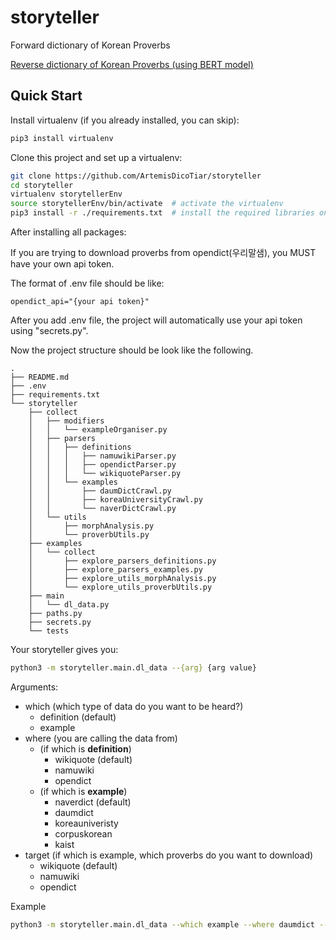 # storyteller
Forward dictionary of Korean Proverbs

[Reverse dictionary of Korean Proverbs (using BERT model)](https://github.com/eubinecto/wisdomify)

## Quick Start

Install virtualenv (if you already installed, you can skip):
~~~bash
pip3 install virtualenv
~~~

Clone this project and set up a virtualenv:
~~~bash
git clone https://github.com/ArtemisDicoTiar/storyteller
cd storyteller
virtualenv storytellerEnv
source storytellerEnv/bin/activate  # activate the virtualenv
pip3 install -r ./requirements.txt  # install the required libraries onto the virtualenv
~~~

After installing all packages: 

If you are trying to download proverbs from opendict(우리말샘), you MUST have your own api token.

The format of .env file should be like:

~~~.env
opendict_api="{your api token}"
~~~

After you add .env file, the project will automatically use your api token using "secrets.py".

Now the project structure should be look like the following.

~~~
.
├── README.md
├── .env
├── requirements.txt
└── storyteller
    ├── collect
    │   ├── modifiers
    │   │   └── exampleOrganiser.py
    │   ├── parsers
    │   │   ├── definitions
    │   │   │   ├── namuwikiParser.py
    │   │   │   ├── opendictParser.py
    │   │   │   └── wikiquoteParser.py
    │   │   └── examples
    │   │       ├── daumDictCrawl.py
    │   │       ├── koreaUniversityCrawl.py
    │   │       └── naverDictCrawl.py
    │   └── utils
    │       ├── morphAnalysis.py
    │       └── proverbUtils.py
    ├── examples
    │   └── collect
    │       ├── explore_parsers_definitions.py
    │       ├── explore_parsers_examples.py
    │       ├── explore_utils_morphAnalysis.py
    │       └── explore_utils_proverbUtils.py
    ├── main
    │   └── dl_data.py
    ├── paths.py
    ├── secrets.py
    └── tests
~~~
Your storyteller gives you:
~~~bash
python3 -m storyteller.main.dl_data --{arg} {arg value}
~~~

Arguments:
* which (which type of data do you want to be heard?)
    * definition (default)
    * example
* where (you are calling the data from)
    * (if which is **definition**)
        * wikiquote (default)
        * namuwiki
        * opendict
    * (if which is **example**)
        * naverdict (default)
        * daumdict
        * koreauniveristy 
        * corpuskorean
        * kaist
* target (if which is example, which proverbs do you want to download)
    * wikiquote (default)
    * namuwiki
    * opendict

Example
~~~bash
python3 -m storyteller.main.dl_data --which example --where daumdict --target wikiquote
~~~
